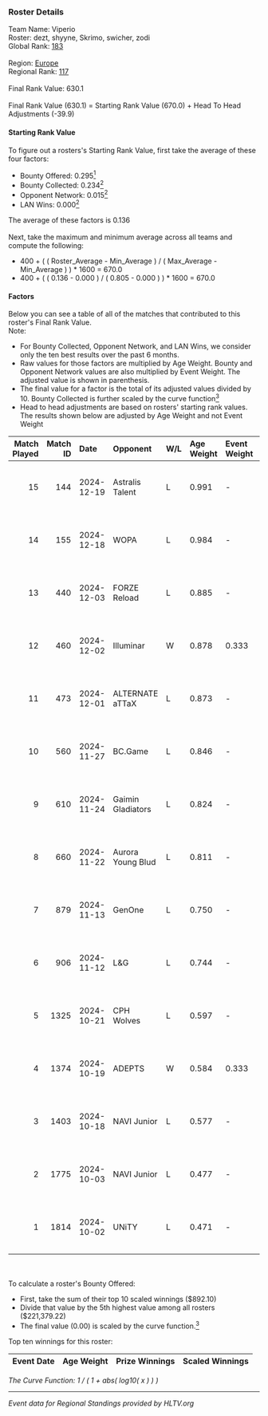 ### Roster Details<br />
Team Name: Viperio<br />
Roster: dezt, shyyne, Skrimo, swicher, zodi<br />
Global Rank: [183](../../standings_global_2025_01_20.md)<br />
<br />
Region: [Europe]( ../../standings_europe_2025_01_20.md)<br />
Regional Rank: [117]( ../../standings_europe_2025_01_20.md)<br />
<br />
Final Rank Value:  630.1<br />
<br />
Final Rank Value (630.1) = Starting Rank Value (670.0) + Head To Head Adjustments (-39.9)<br />

#### Starting Rank Value<br />
To figure out a rosters's Starting Rank Value, first take the average of these four factors:<br />
- Bounty Offered: 0.295[<sup>1</sup>](#table2)
- Bounty Collected: 0.234[<sup>2</sup>](#table1)
- Opponent Network: 0.015[<sup>2</sup>](#table1)
- LAN Wins: 0.000[<sup>2</sup>](#table1)

The average of these factors is 0.136<br />
<br />
Next, take the maximum and minimum average across all teams and compute the following:<br />
- 400 + ( ( Roster_Average - Min_Average ) / ( Max_Average - Min_Average ) ) * 1600 = 670.0
- 400 + ( ( 0.136 - 0.000 ) / ( 0.805 - 0.000 ) ) * 1600 = 670.0


#### Factors<br />
Below you can see a table of all of the matches that contributed to this roster's Final Rank Value.<br />
Note:<br />

- For Bounty Collected, Opponent Network, and LAN Wins, we consider only the ten best results over the past 6 months.
- Raw values for those factors are multiplied by Age Weight. Bounty and Opponent Network values are also multiplied by Event Weight. The adjusted value is shown in parenthesis.
- The final value for a factor is the total of its adjusted values divided by 10. Bounty Collected is further scaled by the curve function[<sup>3</sup>](#curveFunction)
- Head to head adjustments are based on rosters' starting rank values. The results shown below are adjusted by Age Weight and not Event Weight
<span id="table1"></span><br />


| Match Played | Match ID | Date       | Opponent          | W/L | Age Weight | Event Weight | Bounty Collected | Opponent Network | LAN Wins  | H2H Adj. | Roster                               |
| -: | -: | :- | :- | :- | :- | :- | :- | :- | :- | -: | :- |
|           15 |      144 | 2024-12-19 | Astralis Talent   | L   | 0.991      | -            | -                | -                | -         |   -11.36 | dezt, shyyne, Skrimo, swicher, zodi  |
|           14 |      155 | 2024-12-18 | WOPA              | L   | 0.984      | -            | -                | -                | -         |    -5.65 | dezt, shyyne, Skrimo, swicher, zodi  |
|           13 |      440 | 2024-12-03 | FORZE Reload      | L   | 0.885      | -            | -                | -                | -         |    -9.79 | dezt, shyyne, Skrimo, swicher, zodi  |
|           12 |      460 | 2024-12-02 | Illuminar         | W   | 0.878      | 0.333        | 0.018 (0.005)    | 0.483 (0.141)    | 0 (0.000) |    21.58 | dezt, shyyne, Skrimo, swicher, zodi  |
|           11 |      473 | 2024-12-01 | ALTERNATE aTTaX   | L   | 0.873      | -            | -                | -                | -         |    -3.07 | dezt, shyyne, Skrimo, swicher, zodi  |
|           10 |      560 | 2024-11-27 | BC.Game           | L   | 0.846      | -            | -                | -                | -         |    -5.54 | dezt, shyyne, Skrimo, swicher, zodi  |
|            9 |      610 | 2024-11-24 | Gaimin Gladiators | L   | 0.824      | -            | -                | -                | -         |    -3.40 | dezt, shyyne, Skrimo, swicher, zodi  |
|            8 |      660 | 2024-11-22 | Aurora Young Blud | L   | 0.811      | -            | -                | -                | -         |    -4.06 | dezt, shyyne, Skrimo, swicher, zodi  |
|            7 |      879 | 2024-11-13 | GenOne            | L   | 0.750      | -            | -                | -                | -         |    -6.94 | dezt, Silence, Skrimo, swicher, zodi |
|            6 |      906 | 2024-11-12 | L&G               | L   | 0.744      | -            | -                | -                | -         |    -5.56 | dezt, shyyne, Skrimo, swicher, zodi  |
|            5 |     1325 | 2024-10-21 | CPH Wolves        | L   | 0.597      | -            | -                | -                | -         |    -5.71 | dezt, shyyne, Skrimo, swicher, zodi  |
|            4 |     1374 | 2024-10-19 | ADEPTS            | W   | 0.584      | 0.333        | 0.000 (0.000)    | 0.067 (0.013)    | 0 (0.000) |     5.47 | dezt, shyyne, Skrimo, swicher, zodi  |
|            3 |     1403 | 2024-10-18 | NAVI Junior       | L   | 0.577      | -            | -                | -                | -         |    -1.79 | dezt, shyyne, Skrimo, swicher, zodi  |
|            2 |     1775 | 2024-10-03 | NAVI Junior       | L   | 0.477      | -            | -                | -                | -         |    -1.48 | dezt, shyyne, Skrimo, swicher, zodi  |
|            1 |     1814 | 2024-10-02 | UNiTY             | L   | 0.471      | -            | -                | -                | -         |    -2.57 | dezt, shyyne, Skrimo, swicher, zodi  |

<br />
<span id="table2"></span><br />
To calculate a roster's Bounty Offered:<br />

- First, take the sum of their top 10 scaled winnings ($892.10)
- Divide that value by the 5th highest value among all rosters ($221,379.22)
- The final value (0.00) is scaled by the curve function.[<sup>3</sup>](#curveFunction)

Top ten winnings for this roster:<br />

| Event Date | Age Weight | Prize Winnings | Scaled Winnings |
| :- | -: | :- | :- |


<span id="curveFunction"></span>_The Curve Function: 1 / ( 1 + abs( log10( x ) ) )_<br />

---
_Event data for Regional Standings provided by HLTV.org_<br />
